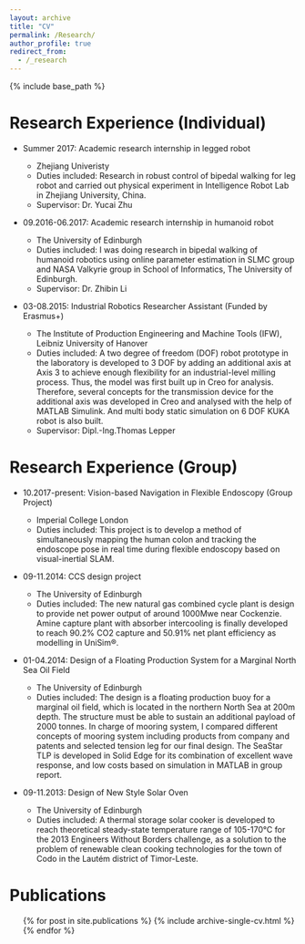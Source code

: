 ```yaml
---
layout: archive
title: "CV"
permalink: /Research/
author_profile: true
redirect_from:
  - /_research
---
```


{% include base_path %}


Research Experience (Individual)
======
* Summer 2017: Academic research internship in legged robot
  * Zhejiang Univeristy 
  * Duties included: Research in robust control of bipedal walking for leg robot and carried out physical experiment in Intelligence Robot Lab in Zhejiang University, China.
  * Supervisor: Dr. Yucai Zhu

* 09.2016-06.2017: Academic research internship in humanoid robot
  * The University of Edinburgh
  * Duties included: I was doing research in bipedal walking of humanoid robotics using online parameter estimation in SLMC group and NASA Valkyrie group in School of Informatics, The University of Edinburgh.
  * Supervisor: Dr. Zhibin Li

* 03-08.2015: Industrial Robotics Researcher Assistant (Funded by Erasmus+)
  * The Institute of Production Engineering and Machine Tools (IFW), Leibniz University of Hanover
  * Duties included: A two degree of freedom (DOF) robot prototype in the laboratory is developed to 3 DOF by adding an additional axis at Axis 3 to achieve enough flexibility for an industrial-level milling process. Thus, the model was first built up in Creo for analysis. Therefore, several concepts for the transmission device for the additional axis was developed in Creo and analysed with the help of MATLAB Simulink. And multi body static simulation on 6 DOF KUKA robot is also built.
  * Supervisor: Dipl.-Ing.Thomas Lepper 


Research Experience (Group)
======
* 10.2017-present: Vision-based Navigation in Flexible Endoscopy (Group Project)
  * Imperial College London
  * Duties included: This project is to develop a method of simultaneously mapping the human colon and tracking the endoscope pose in real time during flexible endoscopy based on visual-inertial SLAM.

* 09-11.2014: CCS design project
  * The University of Edinburgh
  * Duties included: The new natural gas combined cycle plant is design to provide net power output of around 1000Mwe near Cockenzie. Amine capture plant with absorber intercooling is finally developed to reach 90.2% CO2 capture and 50.91% net plant efficiency as modelling in UniSim®.

* 01-04.2014: Design of a Floating Production System for a Marginal North Sea Oil Field
  * The University of Edinburgh
  * Duties included: The design is a floating production buoy for a marginal oil field, which is located in the northern North Sea at 200m depth. The structure must be able to sustain an additional payload of 2000 tonnes. In charge of mooring system, I compared different concepts of mooring system including products from company and patents and selected tension leg for our final design. The SeaStar TLP is developed in Solid Edge for its combination of excellent wave response, and low costs based on simulation in MATLAB in group report.

* 09-11.2013: Design of New Style Solar Oven   
  * The University of Edinburgh
  * Duties included: A thermal storage solar cooker is developed to reach theoretical steady-state temperature range of 105-170°C for the 2013 Engineers Without Borders challenge, as a solution to the problem of renewable clean cooking technologies for the town of Codo in the Lautém district of Timor-Leste.


Publications
======
  <ul>{% for post in site.publications %}
    {% include archive-single-cv.html %}
  {% endfor %}</ul>
  
 